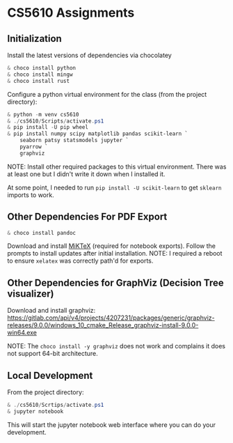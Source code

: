 # CS5610 Assignments

## Initialization

Install the latest versions of dependencies via chocolatey

```PowerShell
& choco install python
& choco install mingw
& choco install rust
```

Configure a python virtual environment for the class (from the project directory):

```PowerShell
& python -m venv cs5610
& ./cs5610/Scripts/activate.ps1
& pip install -U pip wheel
& pip install numpy scipy matplotlib pandas scikit-learn `
	seaborn patsy statsmodels jupyter `
	pyarrow `
	graphviz
```

NOTE: Install other required packages to this virtual environment.
There was at least one but I didn't write it down when I installed it.


At some point, I needed to run `pip install -U scikit-learn` to get `sklearn` imports to work.

## Other Dependencies For PDF Export

```PowerShell
& choco install pandoc
```

Download and install [MiKTeX](https://miktex.org/download) (required for notebook exports).
Follow the prompts to install updates after initial installation.
NOTE: I required a reboot to ensure `xelatex` was correctly path'd for exports.

## Other Dependencies for GraphViz (Decision Tree visualizer)

Download and install graphviz:
https://gitlab.com/api/v4/projects/4207231/packages/generic/graphviz-releases/9.0.0/windows_10_cmake_Release_graphviz-install-9.0.0-win64.exe


NOTE: The `choco install -y graphviz` does not work and complains it does not support 64-bit architecture.

## Local Development

From the project directory:

```PowerShell
& ./cs5610/Scrtips/activate.ps1
& jupyter notebook
```

This will start the jupyter notebook web interface where you can do your development.
